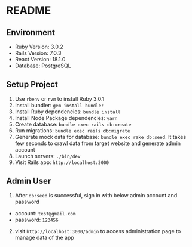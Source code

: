 # README

## Environment
* Ruby Version: 3.0.2
* Rails Version: 7.0.3
* React Version: 18.1.0
* Database: PostgreSQL

## Setup Project
1. Use `rbenv` or `rvm` to install Ruby 3.0.1
2. Install bundler: `gem install bundler`
3. Install Ruby dependencies: `bundle install`
4. Install Node Package dependencies: `yarn`
5. Create database: `bundle exec rails db:create`
6. Run migrations: `bundle exec rails db:migrate`
7. Generate mock data for database: `bundle exec rake db:seed`. It takes few seconds to crawl data from target website and generate admin account
7. Launch servers: `./bin/dev`
8. Visit Rails app: `http://localhost:3000`

## Admin User
1. After `db:seed` is successful, sign in with below admin account and password
  * account: `test@gmail.com`
  * password: `123456`
2. visit `http://localhost:3000/admin` to access administration page to manage data of the app
